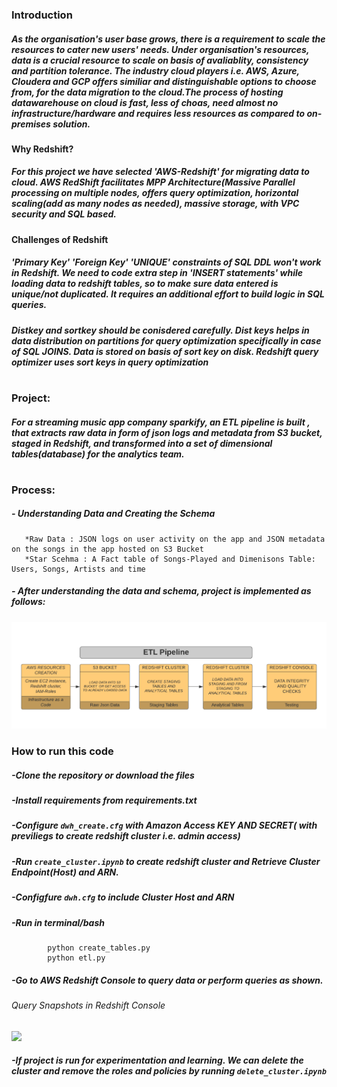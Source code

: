 ### Introduction
##### As the organisation's user base grows, there is a requirement to scale the resources to cater new users' needs. Under organisation's resources, data is a crucial resource to scale on basis of avaliablity, consistency and partition tolerance. The industry cloud players i.e. AWS, Azure, Cloudera and GCP offers similiar and distinguishable options to choose from, for the data migration to the cloud.The process of hosting datawarehouse on cloud is fast, less of choas, need almost no infrastructure/hardware and requires less resources as compared to on-premises solution.

#### Why Redshift?
##### For this project we have selected 'AWS-Redshift' for migrating data to cloud. AWS RedShift facilitates MPP Architecture(Massive Parallel processing on multiple nodes, offers query optimization, horizontal scaling(add as many nodes as needed), massive storage, with VPC security and SQL based.

#### Challenges of Redshift
##### 'Primary Key' 'Foreign Key' 'UNIQUE' constraints of SQL DDL won't work in Redshift. We need to code extra step in 'INSERT statements' while loading data to redshift tables, so to make sure data entered is unique/not duplicated. It requires an additional effort to build logic in SQL queries.
#####  Distkey and sortkey should be conisdered carefully. Dist keys helps in data distribution on partitions for query optimization specifically in case of SQL JOINS. Data is stored on basis of sort key on disk. Redshift query optimizer uses sort keys in  query optimization
#
### Project:
##### For a streaming music app company sparkify, an ETL pipeline is built , that extracts raw data in form of json logs and metadata from S3 bucket, staged in Redshift, and transformed into a set of dimensional tables(database) for the analytics team.
#
### Process:
##### - Understanding Data and Creating the Schema 
       *Raw Data : JSON logs on user activity on the app and JSON metadata on the songs in the app hosted on S3 Bucket
       *Star Scehma : A Fact table of Songs-Played and Dimenisons Table: Users, Songs, Artists and time

##### - After understanding the data and schema, project is implemented as follows:
 ![](https://github.com/RammySekham/Creating-CDW-AWS/blob/main/images/Project_Flow.png)

### How to run this code
##### -Clone the repository or download the files
##### -Install requirements from requirements.txt
##### -Configure `dwh_create.cfg` with Amazon Access KEY AND SECRET( with previliegs to create redshift cluster i.e. admin access)
##### -Run `create_cluster.ipynb` to create redshift cluster and Retrieve Cluster Endpoint(Host) and ARN.
##### -Configfure `dwh.cfg` to include Cluster Host and ARN
##### -Run in terminal/bash
            python create_tables.py
            python etl.py
##### -Go to  AWS Redshift Console to query data or perform queries as shown. 
###### Query Snapshots in Redshift Console
![](https://github.com/RammySekham/ETL-Pipeline--AWS-Redshift/blob/main/images/Redshift1.PNG)
##### -If project is run for experimentation and learning. We can delete the cluster and remove the roles and policies by running `delete_cluster.ipynb`
